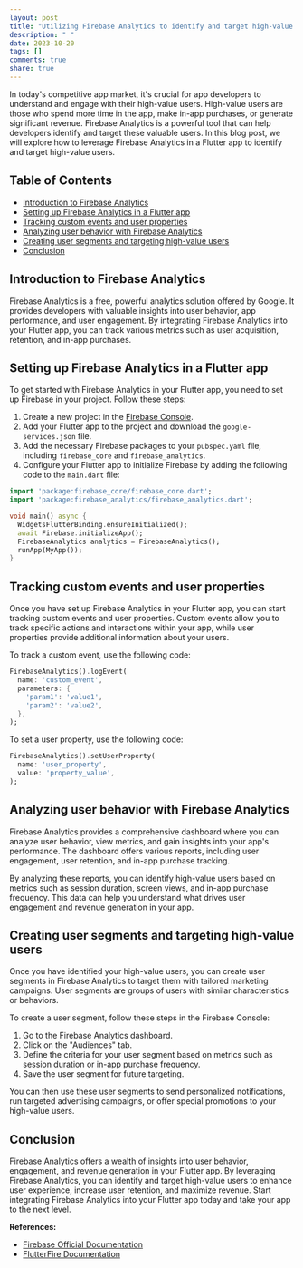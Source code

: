 ```yaml
---
layout: post
title: "Utilizing Firebase Analytics to identify and target high-value users in a Flutter app"
description: " "
date: 2023-10-20
tags: []
comments: true
share: true
---
```


In today's competitive app market, it's crucial for app developers to understand and engage with their high-value users. High-value users are those who spend more time in the app, make in-app purchases, or generate significant revenue. Firebase Analytics is a powerful tool that can help developers identify and target these valuable users. In this blog post, we will explore how to leverage Firebase Analytics in a Flutter app to identify and target high-value users.

## Table of Contents
- [Introduction to Firebase Analytics](#introduction-to-firebase-analytics)
- [Setting up Firebase Analytics in a Flutter app](#setting-up-firebase-analytics-in-a-flutter-app)
- [Tracking custom events and user properties](#tracking-custom-events-and-user-properties)
- [Analyzing user behavior with Firebase Analytics](#analyzing-user-behavior-with-firebase-analytics)
- [Creating user segments and targeting high-value users](#creating-user-segments-and-targeting-high-value-users)
- [Conclusion](#conclusion)

## Introduction to Firebase Analytics

Firebase Analytics is a free, powerful analytics solution offered by Google. It provides developers with valuable insights into user behavior, app performance, and user engagement. By integrating Firebase Analytics into your Flutter app, you can track various metrics such as user acquisition, retention, and in-app purchases.

## Setting up Firebase Analytics in a Flutter app

To get started with Firebase Analytics in your Flutter app, you need to set up Firebase in your project. Follow these steps:

1. Create a new project in the [Firebase Console](https://console.firebase.google.com).
2. Add your Flutter app to the project and download the `google-services.json` file.
3. Add the necessary Firebase packages to your `pubspec.yaml` file, including `firebase_core` and `firebase_analytics`.
4. Configure your Flutter app to initialize Firebase by adding the following code to the `main.dart` file:

```dart
import 'package:firebase_core/firebase_core.dart';
import 'package:firebase_analytics/firebase_analytics.dart';

void main() async {
  WidgetsFlutterBinding.ensureInitialized();
  await Firebase.initializeApp();
  FirebaseAnalytics analytics = FirebaseAnalytics();
  runApp(MyApp());
}
```

## Tracking custom events and user properties

Once you have set up Firebase Analytics in your Flutter app, you can start tracking custom events and user properties. Custom events allow you to track specific actions and interactions within your app, while user properties provide additional information about your users.

To track a custom event, use the following code:

```dart
FirebaseAnalytics().logEvent(
  name: 'custom_event',
  parameters: {
    'param1': 'value1',
    'param2': 'value2',
  },
);
```

To set a user property, use the following code:

```dart
FirebaseAnalytics().setUserProperty(
  name: 'user_property',
  value: 'property_value',
);
```

## Analyzing user behavior with Firebase Analytics

Firebase Analytics provides a comprehensive dashboard where you can analyze user behavior, view metrics, and gain insights into your app's performance. The dashboard offers various reports, including user engagement, user retention, and in-app purchase tracking.

By analyzing these reports, you can identify high-value users based on metrics such as session duration, screen views, and in-app purchase frequency. This data can help you understand what drives user engagement and revenue generation in your app.

## Creating user segments and targeting high-value users

Once you have identified your high-value users, you can create user segments in Firebase Analytics to target them with tailored marketing campaigns. User segments are groups of users with similar characteristics or behaviors.

To create a user segment, follow these steps in the Firebase Console:

1. Go to the Firebase Analytics dashboard.
2. Click on the "Audiences" tab.
3. Define the criteria for your user segment based on metrics such as session duration or in-app purchase frequency.
4. Save the user segment for future targeting.

You can then use these user segments to send personalized notifications, run targeted advertising campaigns, or offer special promotions to your high-value users.

## Conclusion

Firebase Analytics offers a wealth of insights into user behavior, engagement, and revenue generation in your Flutter app. By leveraging Firebase Analytics, you can identify and target high-value users to enhance user experience, increase user retention, and maximize revenue. Start integrating Firebase Analytics into your Flutter app today and take your app to the next level.

**References:**

- [Firebase Official Documentation](https://firebase.google.com/docs/analytics)
- [FlutterFire Documentation](https://firebase.flutter.dev/)